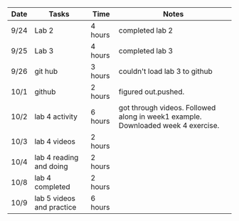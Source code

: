 
| Date  | Tasks | Time | Notes |
| ------------- | ------------- | ------------- | ------------- |
| 9/24  | Lab 2 | 4 hours   | completed lab 2 |
| 9/25  | Lab 3 | 4 hours  | completed lab 3  |
| 9/26  | git hub | 3 hours | couldn't load lab 3 to github|
| 10/1   | github | 2 hours | figured out.pushed.|
| 10/2  | lab 4 activity | 6 hours | got through videos. Followed along in week1 example. Downloaded week 4 exercise. |
| 10/3   | lab 4 videos | 2 hours | 
| 10/4   | lab 4 reading and doing | 2 hours
| 10/8   | lab 4 completed | 2 hours |
| 10/9   | lab 5 videos and practice | 6 hours |

